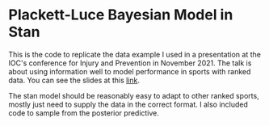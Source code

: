 # Plackett-Luce Bayesian Model in Stan

This is the code to replicate the data example I used in a presentation at the IOC's conference for Injury and Prevention in November 2021. The talk is about using information well to model performance in sports with ranked data. You can see the slides at this [link](https://statsbystokes.wordpress.com/2022/02/15/careful-what-you-throw-out-modelling-rank-data/).

The stan model should be reasonably easy to adapt to other ranked sports, mostly just need to supply the data in the correct format. I also included code to sample from the posterior predictive.
